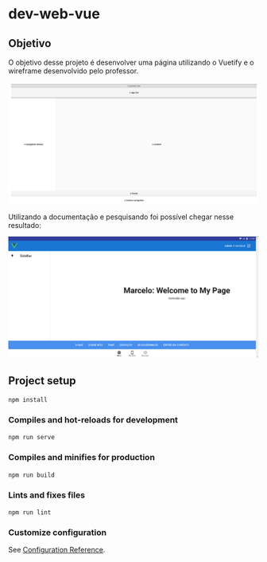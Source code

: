 # dev-web-vue

## Objetivo
O objetivo desse projeto é desenvolver uma página utilizando o Vuetify e o wireframe desenvolvido pelo professor.

![Wireframe](./wireframe.png)

Utilizando a documentação e pesquisando foi possível chegar nesse resultado:

![Wireframe](./print_completo.png)

## Project setup
```
npm install
```

### Compiles and hot-reloads for development
```
npm run serve
```

### Compiles and minifies for production
```
npm run build
```

### Lints and fixes files
```
npm run lint
```

### Customize configuration
See [Configuration Reference](https://cli.vuejs.org/config/).
